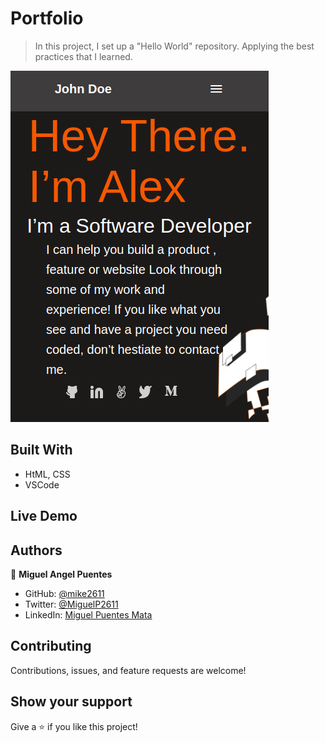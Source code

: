 # Portfolio

>  In this project, I set up a "Hello World" repository. Applying the best practices that I learned.

![screenshot](images/portfolioImage.png)

 
## Built With

- HtML, CSS
- VSCode

## Live Demo

## Authors

👤 **Miguel Angel Puentes**
- GitHub: [@mike2611](https://github.com/mike2611)
- Twitter: [@MiguelP2611](https://twitter.com/MiguelP2611)
- LinkedIn: [Miguel Puentes Mata](https://linkedin.com/in/miguel-puentes-mata-90a562139/)

## Contributing

Contributions, issues, and feature requests are welcome!

## Show your support

Give a ⭐️ if you like this project!
